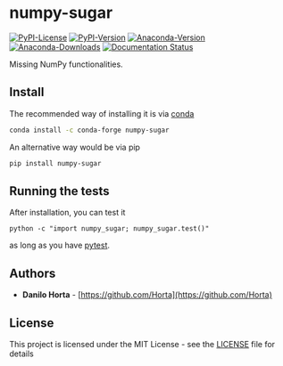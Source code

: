 # numpy-sugar

[![PyPI-License](https://img.shields.io/pypi/l/numpy-sugar.svg?style=flat-square)](https://pypi.python.org/pypi/numpy-sugar/)
[![PyPI-Version](https://img.shields.io/pypi/v/numpy-sugar.svg?style=flat-square)](https://pypi.python.org/pypi/numpy-sugar/) [![Anaconda-Version](https://anaconda.org/conda-forge/numpy-sugar/badges/version.svg)](https://anaconda.org/conda-forge/numpy-sugar) [![Anaconda-Downloads](https://anaconda.org/conda-forge/numpy-sugar/badges/downloads.svg)](https://anaconda.org/conda-forge/numpy-sugar) [![Documentation Status](https://readthedocs.org/projects/numpy-sugar/badge/?style=flat-square&version=latest)](https://numpy-sugar.readthedocs.io/en/latest/)

Missing NumPy functionalities.

## Install

The recommended way of installing it is via
[conda](http://conda.pydata.org/docs/index.html)
```bash
conda install -c conda-forge numpy-sugar
```

An alternative way would be via pip
```bash
pip install numpy-sugar
```

## Running the tests

After installation, you can test it
```
python -c "import numpy_sugar; numpy_sugar.test()"
```
as long as you have [pytest](http://docs.pytest.org/en/latest/).

## Authors

* **Danilo Horta** - [https://github.com/Horta](https://github.com/Horta)

## License

This project is licensed under the MIT License - see the
[LICENSE](LICENSE) file for details
